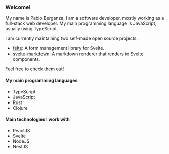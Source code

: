 ### Welcome!

My name is Pablo Berganza, I am a software developer, mostly working as a full-stack web developer.
My main programming language is JavaScript, usually using TypeScript.

I am currently maintaining two self-made open source projects:

- [felte](https://github.com/pablo-abc/felte): A form management library for Svelte.
- [svelte-markdown](https://github.com/pablo-abc/svelte-markdown): A markdown renderer that renders to Svelte components.

Feel free to check them out!

#### My main programming languages
- TypeScript
- JavaScript
- Rust
- Clojure

#### Main technologies I work with
- ReactJS
- Svelte
- NodeJS
- NestJS
